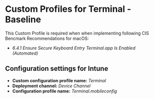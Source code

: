 # Custom Profiles for Terminal - Baseline

This Custom Profile is required when when implementing following CIS Bencmark Recommendations for macOS: <ul><li>*6.4.1 Ensure Secure Keyboard Entry Terminal.app Is Enabled (Automated)*</li></ul>

## Configuration settings for Intune
- **Custom configuration profile name:** *Terminal*
- **Deployment channel:** *Device Channel*
- **Configuration profile name:** *Terminal.mobileconfig*

